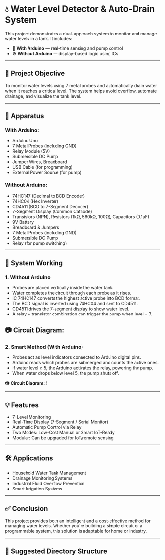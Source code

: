 # 💧 Water Level Detector & Auto-Drain System

This project demonstrates a dual-approach system to monitor and manage water levels in a tank. It includes:

- 🧠 **With Arduino** — real-time sensing and pump control
- ⚙️ **Without Arduino** — display-based logic using ICs

---

## 📌 Project Objective

To monitor water levels using 7 metal probes and automatically drain water when it reaches a critical level. The system helps avoid overflow, automate drainage, and visualize the tank level.

---

## 🧰 Apparatus

### With Arduino:
- Arduino Uno
- 7 Metal Probes (including GND)
- Relay Module (5V)
- Submersible DC Pump
- Jumper Wires, Breadboard
- USB Cable (for programming)
- External Power Source (for pump)

### Without Arduino:
- 74HC147 (Decimal to BCD Encoder)
- 74HC04 (Hex Inverter)
- CD4511 (BCD to 7-Segment Decoder)
- 7-Segment Display (Common Cathode)
- Transistors (NPN), Resistors (1kΩ, 560kΩ, 100Ω), Capacitors (0.1µF)
- 9V Battery
- Breadboard & Jumpers
- 7 Metal Probes (including GND)
- Submersible DC Pump
- Relay (for pump switching)

---

## 🔧 System Working

### 1. Without Arduino

- Probes are placed vertically inside the water tank.
- Water completes the circuit through each probe as it rises.
- IC 74HC147 converts the highest active probe into BCD format.
- The BCD signal is inverted using 74HC04 and sent to CD4511.
- CD4511 drives the 7-segment display to show water level.
- A relay + transistor combination can trigger the pump when level = 7.

📷 **Circuit Diagram:**
---

### 2. Smart Method (With Arduino)

- Probes act as level indicators connected to Arduino digital pins.
- Arduino reads which probes are submerged and counts the active ones.
- If water level ≥ 5, the Arduino activates the relay, powering the pump.
- When water drops below level 5, the pump shuts off.

📷 **Circuit Diagram:**
)

---

## 💡 Features

- 7-Level Monitoring
- Real-Time Display (7-Segment / Serial Monitor)
- Automatic Pump Control via Relay
- Two Modes: Low-Cost Manual or Smart IoT-Ready
- Modular: Can be upgraded for IoT/remote sensing

---

## 🛠 Applications

- Household Water Tank Management
- Drainage Monitoring Systems
- Industrial Fluid Overflow Prevention
- Smart Irrigation Systems

---

## ✅ Conclusion

This project provides both an intelligent and a cost-effective method for managing water levels. Whether you're building a simple circuit or a programmable system, this solution is adaptable for home or industry.

---

## 📁 Suggested Directory Structure

